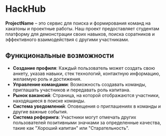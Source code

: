 # HackHub
**ProjectName** – это сервис для поиска и формирования команд на хакатоны и проектные работы. Наш проект предоставляет студентам платформу для демонстрации своих навыков, поиска соратников и эффективного взаимодействия с другими участниками.

## Функциональные возможности
- **Создание профиля**: Каждый пользователь может создать свою анкету, указав навыки, стек технологий, контактную информацию, желаемую роль и достижения.
- **Управление командами**: Возможность создавать команды, приглашать участников и передавать роль капитана.
- **Рынок вакансий**: Страница, на которой отображаются участники, находящиеся в поиске команды.
- **Система уведомлений**: Оповещения о приглашениях в команды и другие важные события.
- **Система реферинга**: Участники могут отмечать других пользователей позитивными значками за определенные качества, такие как "Хороший капитан" или "Старательность".
